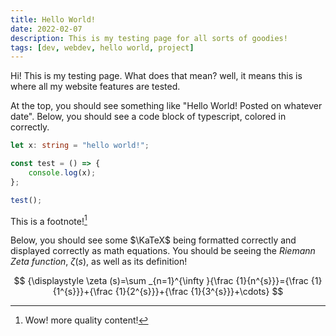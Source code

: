 ```yaml
---
title: Hello World!
date: 2022-02-07
description: This is my testing page for all sorts of goodies!
tags: [dev, webdev, hello world, project]
---
```


Hi! This is my testing page. What does that mean? well,
it means this is where all my website features are tested.

At the top, you should see something like "Hello World!
Posted on whatever date". Below, you should see a code
block of typescript, colored in correctly.

```ts
let x: string = "hello world!";

const test = () => {
    console.log(x);
};

test();
```

This is a footnote![^1]
[^1]: Wow! more quality content!

Below, you should see some $\KaTeX$ being formatted correctly
and displayed correctly as math equations. You should be seeing the _Riemann Zeta function_, $\zeta (s)$, as well as its definition!

$$
{\displaystyle \zeta (s)=\sum _{n=1}^{\infty }{\frac {1}{n^{s}}}={\frac {1}{1^{s}}}+{\frac {1}{2^{s}}}+{\frac {1}{3^{s}}}+\cdots}
$$
